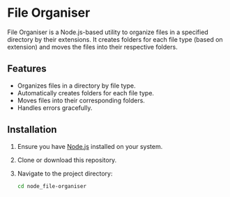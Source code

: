 # File Organiser

File Organiser is a Node.js-based utility to organize files in a specified directory by their extensions. It creates folders for each file type (based on extension) and moves the files into their respective folders.

## Features

- Organizes files in a directory by file type.
- Automatically creates folders for each file type.
- Moves files into their corresponding folders.
- Handles errors gracefully.

## Installation

1. Ensure you have [Node.js](https://nodejs.org/) installed on your system.
2. Clone or download this repository.
3. Navigate to the project directory:

   ```bash
   cd node_file-organiser
   
